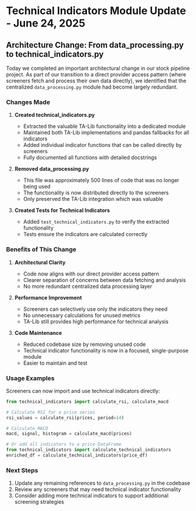 # Technical Indicators Module Update - June 24, 2025

## Architecture Change: From data_processing.py to technical_indicators.py

Today we completed an important architectural change in our stock pipeline project. As part of our transition to a direct provider access pattern (where screeners fetch and process their own data directly), we identified that the centralized `data_processing.py` module had become largely redundant.

### Changes Made

1. **Created technical_indicators.py**
   - Extracted the valuable TA-Lib functionality into a dedicated module
   - Maintained both TA-Lib implementations and pandas fallbacks for all indicators
   - Added individual indicator functions that can be called directly by screeners
   - Fully documented all functions with detailed docstrings

2. **Removed data_processing.py**
   - This file was approximately 500 lines of code that was no longer being used
   - The functionality is now distributed directly to the screeners
   - Only preserved the TA-Lib integration which was valuable

3. **Created Tests for Technical Indicators**
   - Added `test_technical_indicators.py` to verify the extracted functionality
   - Tests ensure the indicators are calculated correctly

### Benefits of This Change

1. **Architectural Clarity**
   - Code now aligns with our direct provider access pattern
   - Clearer separation of concerns between data fetching and analysis
   - No more redundant centralized data processing layer

2. **Performance Improvement**
   - Screeners can selectively use only the indicators they need
   - No unnecessary calculations for unused metrics
   - TA-Lib still provides high performance for technical analysis

3. **Code Maintenance**
   - Reduced codebase size by removing unused code
   - Technical indicator functionality is now in a focused, single-purpose module
   - Easier to maintain and test

### Usage Examples

Screeners can now import and use technical indicators directly:

```python
from technical_indicators import calculate_rsi, calculate_macd

# Calculate RSI for a price series
rsi_values = calculate_rsi(prices, period=14)

# Calculate MACD
macd, signal, histogram = calculate_macd(prices)

# Or add all indicators to a price DataFrame
from technical_indicators import calculate_technical_indicators
enriched_df = calculate_technical_indicators(price_df)
```

### Next Steps

1. Update any remaining references to `data_processing.py` in the codebase
2. Review any screeners that may need technical indicator functionality
3. Consider adding more technical indicators to support additional screening strategies
